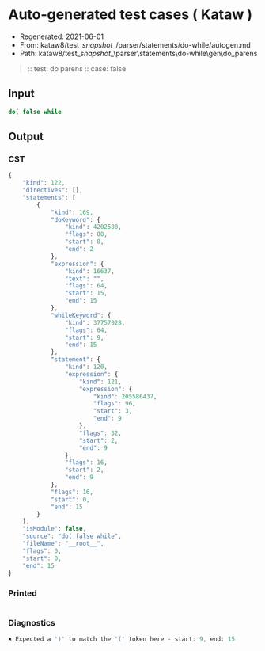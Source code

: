 # Auto-generated test cases ( Kataw )
- Regenerated: 2021-06-01
- From: kataw8/test\__snapshot__/parser/statements/do-while/autogen.md
- Path: kataw8/test\__snapshot__\parser\statements\do-while\gen\do_parens
> :: test: do parens
> :: case: false
## Input

`````js
do( false while
`````
## Output

### CST

```javascript
{
    "kind": 122,
    "directives": [],
    "statements": [
        {
            "kind": 169,
            "doKeyword": {
                "kind": 4202580,
                "flags": 80,
                "start": 0,
                "end": 2
            },
            "expression": {
                "kind": 16637,
                "text": "",
                "flags": 64,
                "start": 15,
                "end": 15
            },
            "whileKeyword": {
                "kind": 37757028,
                "flags": 64,
                "start": 9,
                "end": 15
            },
            "statement": {
                "kind": 120,
                "expression": {
                    "kind": 121,
                    "expression": {
                        "kind": 205586437,
                        "flags": 96,
                        "start": 3,
                        "end": 9
                    },
                    "flags": 32,
                    "start": 2,
                    "end": 9
                },
                "flags": 16,
                "start": 2,
                "end": 9
            },
            "flags": 16,
            "start": 0,
            "end": 15
        }
    ],
    "isModule": false,
    "source": "do( false while",
    "fileName": "__root__",
    "flags": 0,
    "start": 0,
    "end": 15
}
```

### Printed

```javascript

```

### Diagnostics

```javascript
✖ Expected a ')' to match the '(' token here - start: 9, end: 15

```

